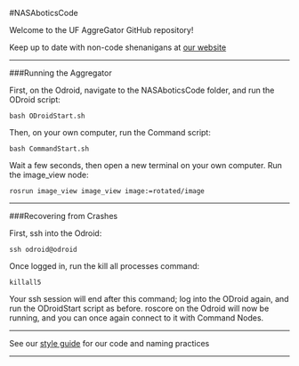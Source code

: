 #NASAboticsCode

Welcome to the UF AggreGator GitHub repository!

Keep up to date with non-code shenanigans at [our website](https://www.ufaggregator.com "UF Aggregator Official Homepage")

----------------------------------------------------------

###Running the Aggregator

First, on the Odroid, navigate to the NASAboticsCode folder, and run the ODroid script:
```
bash ODroidStart.sh
```

Then, on your own computer, run the Command script:

```
bash CommandStart.sh
```

Wait a few seconds, then open a new terminal on your own computer. Run the image_view node:

```
rosrun image_view image_view image:=rotated/image 
```
----------------------------------------------------------

###Recovering from Crashes


First, ssh into the Odroid:

```
ssh odroid@odroid
```

Once logged in, run the kill all processes command:
```
killall5
```

Your ssh session will end after this command; log into the ODroid again, and run the ODroidStart script as before. 
roscore on the Odroid will now be running, and you can once again connect to it with Command Nodes.  

----------------------------------------------------------

See our [style guide](https://www.github.com/fnivek/NASAboticsCode/Getting_Started/Style_Guide/ "UF Aggregator Style Guide") for our code and naming practices

----------------------------------------------------------

